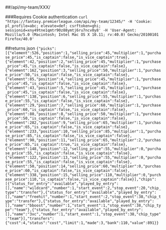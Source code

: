 ##/api/my-team/XXX/

###Requires Cookie authentication
`curl "https://fantasy.premierleague.com/api/my-team/12345/" -H 'Cookie: pl_profile=abc; elevate=def; csrftoken=ghi; sessionid=xny49tne1qmtr90z88ymtj6ru7ncv0y8' -H 'User-Agent: Mozilla/5.0 (Macintosh; Intel Mac OS X 10.11; rv:40.0) Gecko/20100101 Firefox/40.0'`

##returns json
`{"picks":[{"element":526,"position":1,"selling_price":45,"multiplier":1,"purchase_price":45,"is_captain":false,"is_vice_captain":true},{"element":42,"position":2,"selling_price":45,"multiplier":1,"purchase_price":45,"is_captain":false,"is_vice_captain":false},{"element":162,"position":3,"selling_price":50,"multiplier":1,"purchase_price":50,"is_captain":false,"is_vice_captain":false},{"element":85,"position":4,"selling_price":45,"multiplier":1,"purchase_price":45,"is_captain":false,"is_vice_captain":false},{"element":43,"position":5,"selling_price":45,"multiplier":1,"purchase_price":45,"is_captain":false,"is_vice_captain":false},{"element":138,"position":6,"selling_price":55,"multiplier":1,"purchase_price":55,"is_captain":false,"is_vice_captain":false},{"element":29,"position":7,"selling_price":60,"multiplier":1,"purchase_price":60,"is_captain":false,"is_vice_captain":false},{"element":80,"position":8,"selling_price":50,"multiplier":1,"purchase_price":50,"is_captain":false,"is_vice_captain":false},{"element":282,"position":9,"selling_price":65,"multiplier":1,"purchase_price":65,"is_captain":false,"is_vice_captain":false},{"element":233,"position":10,"selling_price":85,"multiplier":1,"purchase_price":85,"is_captain":false,"is_vice_captain":false},{"element":90,"position":11,"selling_price":65,"multiplier":2,"purchase_price":65,"is_captain":true,"is_vice_captain":false},{"element":148,"position":12,"selling_price":55,"multiplier":0,"purchase_price":55,"is_captain":false,"is_vice_captain":false},{"element":122,"position":13,"selling_price":55,"multiplier":0,"purchase_price":55,"is_captain":false,"is_vice_captain":false},{"element":50,"position":14,"selling_price":60,"multiplier":0,"purchase_price":60,"is_captain":false,"is_vice_captain":false},{"element":338,"position":15,"selling_price":110,"multiplier":0,"purchase_price":110,"is_captain":false,"is_vice_captain":false}],"chips":[{"status_for_entry":"available","played_by_entry":[],"name":"wildcard","number":1,"start_event":2,"stop_event":20,"chip_type":"transfer"},{"status_for_entry":"available","played_by_entry":[],"name":"freehit","number":1,"start_event":2,"stop_event":38,"chip_type":"transfer"},{"status_for_entry":"available","played_by_entry":[],"name":"bboost","number":1,"start_event":1,"stop_event":38,"chip_type":"team"},{"status_for_entry":"available","played_by_entry":[],"name":"3xc","number":1,"start_event":1,"stop_event":38,"chip_type":"team"}],"transfers":{"cost":4,"status":"cost","limit":1,"made":3,"bank":110,"value":891}}`
